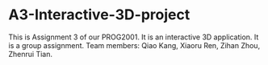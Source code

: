 # A3-Interactive-3D-project
 This is Assignment 3 of our PROG2001. It is an interactive 3D application. It is a group assignment. Team members: Qiao Kang, Xiaoru Ren, Zihan Zhou, Zhenrui Tian.

